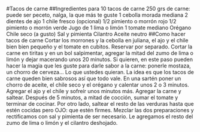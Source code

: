 #Tacos de carne
##Ingredientes para 10 tacos de carne
250 grs de carne: puede ser peceto, nalga, la que más te guste
1 cebolla morada mediana
2 dientes de ajo
1 chile fresco (opcional)
1/2 pimiento o morrón rojo
1/2 pimiento o morrón verde
Jugo de 1 lima o limón
1 tomate mediano
Orégano
Chile seco (a gusto)
Sal y pimienta
Cilantro
Aceite neutro
##Como hacer tacos de carne
Cortar los morrones y la cebolla en juliana, el ajo y el chile bien bien pequeño y el tomate en cubitos. Reservar por separado.
Cortar la carne en tiritas y en un bol salpimentar, agregar la mitad del zumo de lima o limón y dejar macerando unos 20 minutos.
Si quieren, en este paso pueden hacer la magia que les guste para darle sabor a la carne: ponerle mostaza, un chorro de cerveza… Lo que ustedes quieran. La idea es que los tacos de carne queden bien sabrosos así que todo vale. 
En una sartén poner un chorro de aceite, el chile seco y el orégano y calentar unos 2 o 3 minutos. Agregar el ajo y el chile y sofreír unos minutos más.
Agregar la carne y saltear. Después de 5 minutos, a mitad de cocción, sumar el tomate y terminar de cocinar.
Por otro lado, saltear el resto de las verduras hasta que estén cocidas pero OJO: que estén firmes.
Mezclar las dos preparaciones y rectificamos con sal y pimienta de ser necesario. Le agregamos el resto del zumo de lima o limón y el cilantro deshojado.